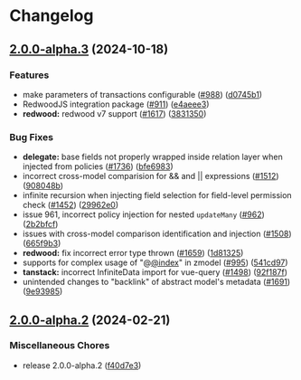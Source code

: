 # Changelog

## [2.0.0-alpha.3](https://github.com/chunkerchunker/zenstack/compare/v2.0.0-alpha.2...v2.0.0-alpha.3) (2024-10-18)


### Features

* make parameters of transactions configurable ([#988](https://github.com/chunkerchunker/zenstack/issues/988)) ([d0745b1](https://github.com/chunkerchunker/zenstack/commit/d0745b149a5ce6abfef546de0b9243ddc4f6e765))
* RedwoodJS integration package ([#911](https://github.com/chunkerchunker/zenstack/issues/911)) ([e4aeee3](https://github.com/chunkerchunker/zenstack/commit/e4aeee32ae3a5ab1718fd1daa2f93043fb68a8d5))
* **redwood:** redwood v7 support ([#1617](https://github.com/chunkerchunker/zenstack/issues/1617)) ([3831350](https://github.com/chunkerchunker/zenstack/commit/3831350b2eff1a91287c1170aa3b3c8bab0c8955))


### Bug Fixes

* **delegate:** base fields not properly wrapped inside relation layer when injected from policies ([#1736](https://github.com/chunkerchunker/zenstack/issues/1736)) ([bfe6983](https://github.com/chunkerchunker/zenstack/commit/bfe698390c689dbe4350f7989cc6a1974ff1aad5))
* incorrect cross-model comparision for && and || expressions ([#1512](https://github.com/chunkerchunker/zenstack/issues/1512)) ([908048b](https://github.com/chunkerchunker/zenstack/commit/908048b01430ff6552e8df558d5b5905136ea5cc))
* infinite recursion when injecting field selection for field-level permission check ([#1452](https://github.com/chunkerchunker/zenstack/issues/1452)) ([29962e0](https://github.com/chunkerchunker/zenstack/commit/29962e0b48a73ae6d42f43f2575048ba9cf6a953))
* issue 961, incorrect policy injection for nested `updateMany` ([#962](https://github.com/chunkerchunker/zenstack/issues/962)) ([2b2bfcf](https://github.com/chunkerchunker/zenstack/commit/2b2bfcff965f9a70ff2764e6fbc7613b6f061685))
* issues with cross-model comparison identification and injection ([#1508](https://github.com/chunkerchunker/zenstack/issues/1508)) ([665f9b3](https://github.com/chunkerchunker/zenstack/commit/665f9b33b58acc5170c4ccb8e73be525fbb89734))
* **redwood:** fix incorrect error type thrown ([#1659](https://github.com/chunkerchunker/zenstack/issues/1659)) ([1d81325](https://github.com/chunkerchunker/zenstack/commit/1d81325696076038483a3c30a93962d0d91afb23))
* supports for complex usage of "@[@index](https://github.com/index)" in zmodel ([#995](https://github.com/chunkerchunker/zenstack/issues/995)) ([541cd97](https://github.com/chunkerchunker/zenstack/commit/541cd973081cbbf2d9e2e571ee8f971bc859150c))
* **tanstack:** incorrect InfiniteData import for vue-query ([#1498](https://github.com/chunkerchunker/zenstack/issues/1498)) ([92f187f](https://github.com/chunkerchunker/zenstack/commit/92f187f9190517df5baca795f12386c12c6694e9))
* unintended changes to "backlink" of abstract model's metadata ([#1691](https://github.com/chunkerchunker/zenstack/issues/1691)) ([9e93985](https://github.com/chunkerchunker/zenstack/commit/9e93985589abc4d22eba433b7927193b4fd405a6))

## [2.0.0-alpha.2](https://github.com/zenstackhq/zenstack/compare/v2.0.0-alpha.1...v2.0.0-alpha.2) (2024-02-21)


### Miscellaneous Chores

* release 2.0.0-alpha.2 ([f40d7e3](https://github.com/zenstackhq/zenstack/commit/f40d7e3718d4210137a2e131d28b5491d065b914))
